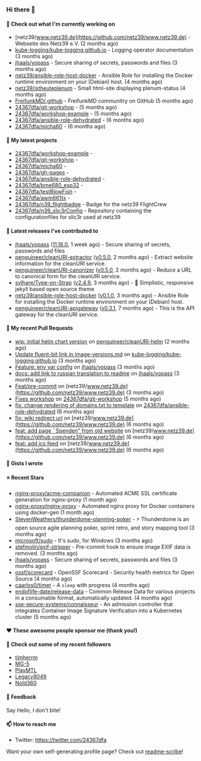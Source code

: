 ### Hi there 👋

#### 👷 Check out what I'm currently working on

- [netz39/www.netz39.de](https://github.com/netz39/www.netz39.de) - Webseite des Netz39 e.V. (2 months ago)
- [kube-logging/kube-logging.github.io](https://github.com/kube-logging/kube-logging.github.io) - Logging operator documentation (3 months ago)
- [jhaals/yopass](https://github.com/jhaals/yopass) - Secure sharing of secrets, passwords and files  (3 months ago)
- [netz39/ansible-role-host-docker](https://github.com/netz39/ansible-role-host-docker) - Ansible Role for installing the Docker runtime environment on your (Debian) host. (4 months ago)
- [netz39/istheuteplenum](https://github.com/netz39/istheuteplenum) - Small html-site displaying plenum-status (4 months ago)
- [FreifunkMD/.github](https://github.com/FreifunkMD/.github) - FreifunkMD communitry on GitHub (5 months ago)
- [24367dfa/git-workshop](https://github.com/24367dfa/git-workshop) -  (5 months ago)
- [24367dfa/workshop-example](https://github.com/24367dfa/workshop-example) -  (5 months ago)
- [24367dfa/ansible-role-dehydrated](https://github.com/24367dfa/ansible-role-dehydrated) -  (6 months ago)
- [24367dfa/micha60](https://github.com/24367dfa/micha60) -  (6 months ago)

#### 🌱 My latest projects

- [24367dfa/workshop-example](https://github.com/24367dfa/workshop-example) - 
- [24367dfa/git-workshop](https://github.com/24367dfa/git-workshop) - 
- [24367dfa/micha60](https://github.com/24367dfa/micha60) - 
- [24367dfa/gh-pages](https://github.com/24367dfa/gh-pages) - 
- [24367dfa/ansible-role-dehydrated](https://github.com/24367dfa/ansible-role-dehydrated) - 
- [24367dfa/bme680_esp32](https://github.com/24367dfa/bme680_esp32) - 
- [24367dfa/testBlowFish](https://github.com/24367dfa/testBlowFish) - 
- [24367dfa/awm661tx](https://github.com/24367dfa/awm661tx) - 
- [24367dfa/n39_flightbadge](https://github.com/24367dfa/n39_flightbadge) - Badge for the netz39 FlightCrew
- [24367dfa/n39_slic3rConfig](https://github.com/24367dfa/n39_slic3rConfig) - Repository containing the configurationfiles for slic3r used at netz39

#### 🔭 Latest releases I've contributed to

- [jhaals/yopass](https://github.com/jhaals/yopass) ([11.16.0](https://github.com/jhaals/yopass/releases/tag/11.16.0), 1 week ago) - Secure sharing of secrets, passwords and files 
- [penguineer/cleanURI-extractor](https://github.com/penguineer/cleanURI-extractor) ([v0.5.0](https://github.com/penguineer/cleanURI-extractor/releases/tag/v0.5.0), 2 months ago) - Extract website information for the cleanURI service.
- [penguineer/cleanURI-canonizer](https://github.com/penguineer/cleanURI-canonizer) ([v0.5.0](https://github.com/penguineer/cleanURI-canonizer/releases/tag/v0.5.0), 2 months ago) - Reduce a URL to canonical form for the cleanURI service.
- [sylhare/Type-on-Strap](https://github.com/sylhare/Type-on-Strap) ([v2.4.9](https://github.com/sylhare/Type-on-Strap/releases/tag/v2.4.9), 3 months ago) - 🎨 Simplistic, responsive jekyll based open source theme
- [netz39/ansible-role-host-docker](https://github.com/netz39/ansible-role-host-docker) ([v0.1.0](https://github.com/netz39/ansible-role-host-docker/releases/tag/v0.1.0), 3 months ago) - Ansible Role for installing the Docker runtime environment on your (Debian) host.
- [penguineer/cleanURI-apigateway](https://github.com/penguineer/cleanURI-apigateway) ([v0.3.1](https://github.com/penguineer/cleanURI-apigateway/releases/tag/v0.3.1), 7 months ago) - This is the API gateway for the cleanURI service.

#### 🔨 My recent Pull Requests

- [wip: initial helm chart version](https://github.com/penguineer/cleanURI-helm/pull/3) on [penguineer/cleanURI-helm](https://github.com/penguineer/cleanURI-helm) (2 months ago)
- [Update fluent-bit link in image-versions.md](https://github.com/kube-logging/kube-logging.github.io/pull/225) on [kube-logging/kube-logging.github.io](https://github.com/kube-logging/kube-logging.github.io) (3 months ago)
- [Feature: env var config](https://github.com/jhaals/yopass/pull/2143) on [jhaals/yopass](https://github.com/jhaals/yopass) (3 months ago)
- [docs: add link to russian translation to readme](https://github.com/jhaals/yopass/pull/2142) on [jhaals/yopass](https://github.com/jhaals/yopass) (3 months ago)
- [Feat/pre-commit](https://github.com/netz39/www.netz39.de/pull/103) on [netz39/www.netz39.de](https://github.com/netz39/www.netz39.de) (3 months ago)
- [Fixes workshop](https://github.com/24367dfa/git-workshop/pull/4) on [24367dfa/git-workshop](https://github.com/24367dfa/git-workshop) (5 months ago)
- [fix: change rendering of domains.txt to template](https://github.com/24367dfa/ansible-role-dehydrated/pull/14) on [24367dfa/ansible-role-dehydrated](https://github.com/24367dfa/ansible-role-dehydrated) (6 months ago)
- [fix: wiki redirect url](https://github.com/netz39/www.netz39.de/pull/89) on [netz39/www.netz39.de](https://github.com/netz39/www.netz39.de) (6 months ago)
- [feat: add page ¨Spenden&#34; from old website](https://github.com/netz39/www.netz39.de/pull/81) on [netz39/www.netz39.de](https://github.com/netz39/www.netz39.de) (6 months ago)
- [feat: add ics feed](https://github.com/netz39/www.netz39.de/pull/67) on [netz39/www.netz39.de](https://github.com/netz39/www.netz39.de) (6 months ago)

#### 📓 Gists I wrote


#### ⭐ Recent Stars

- [nginx-proxy/acme-companion](https://github.com/nginx-proxy/acme-companion) - Automated ACME SSL certificate generation for nginx-proxy (1 month ago)
- [nginx-proxy/nginx-proxy](https://github.com/nginx-proxy/nginx-proxy) - Automated nginx proxy for Docker containers using docker-gen (1 month ago)
- [StevenWeathers/thunderdome-planning-poker](https://github.com/StevenWeathers/thunderdome-planning-poker) - ⚡ Thunderdome is an open source agile planning poker, sprint retro, and story mapping tool (3 months ago)
- [microsoft/sudo](https://github.com/microsoft/sudo) - It&#39;s sudo, for Windows (3 months ago)
- [stefmolin/exif-stripper](https://github.com/stefmolin/exif-stripper) - Pre-commit hook to ensure image EXIF data is removed. (3 months ago)
- [jhaals/yopass](https://github.com/jhaals/yopass) - Secure sharing of secrets, passwords and files  (3 months ago)
- [ossf/scorecard](https://github.com/ossf/scorecard) - OpenSSF Scorecard - Security health metrics for Open Source (4 months ago)
- [caarlos0/timer](https://github.com/caarlos0/timer) - A `sleep` with progress (4 months ago)
- [endoflife-date/release-data](https://github.com/endoflife-date/release-data) - Common Release Data for various projects in a consumable format, automatically updated. (4 months ago)
- [sse-secure-systems/connaisseur](https://github.com/sse-secure-systems/connaisseur) - An admission controller that integrates Container Image Signature Verification into a Kubernetes cluster (5 months ago)

#### ❤️ These awesome people sponsor me (thank you!)


#### 👯 Check out some of my recent followers

- [timherrm](https://github.com/timherrm)
- [MG-5](https://github.com/MG-5)
- [PlayMTL](https://github.com/PlayMTL)
- [Legacy8049](https://github.com/Legacy8049)
- [Nold360](https://github.com/Nold360)

#### 💬 Feedback

Say Hello, I don't bite!

#### 📫 How to reach me

- Twitter: https://twitter.com/24367dfa

Want your own self-generating profile page? Check out [readme-scribe](https://github.com/muesli/readme-scribe)!